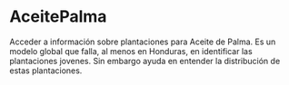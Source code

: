 # AceitePalma
Acceder a información sobre plantaciones para Aceite de Palma. Es un modelo global que falla, al menos en Honduras, en identificar las plantaciones jovenes. Sin embargo ayuda en entender la distribución de estas plantaciones.
